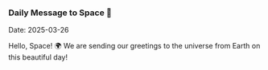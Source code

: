 ### Daily Message to Space 🌌
Date: 2025-03-26

Hello, Space! 🌍 We are sending our greetings to the universe from Earth on this beautiful day!
